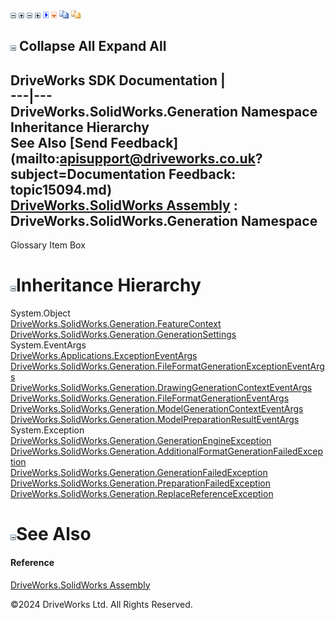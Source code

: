![](dotnetimages/collapse.gif) ![](dotnetimages/expand.gif) ![](dotnetimages/collapse.gif) ![](dotnetimages/expand.gif) ![](dotnetimages/drpdown.gif) ![](dotnetimages/drpdown_orange.gif) ![](dotnetimages/copycode.gif) ![](dotnetimages/copycodeHighlight.gif)

![](dotnetimages/collapse.gif) Collapse All Expand All  
---  
DriveWorks SDK Documentation  |   
---|---  
DriveWorks.SolidWorks.Generation Namespace Inheritance Hierarchy   
See Also [Send Feedback](mailto:apisupport@driveworks.co.uk?subject=Documentation Feedback: topic15094.md)  
[DriveWorks.SolidWorks Assembly](topic13342.md) : DriveWorks.SolidWorks.Generation Namespace  
---  
  
Glossary Item Box

# ![](dotnetimages/collapse.gif)Inheritance Hierarchy

System.Object  
[DriveWorks.SolidWorks.Generation.FeatureContext](topic15189.md)  
[DriveWorks.SolidWorks.Generation.GenerationSettings](topic15238.md)  
System.EventArgs  
[DriveWorks.Applications.ExceptionEventArgs](topic806.md)  
[DriveWorks.SolidWorks.Generation.FileFormatGenerationExceptionEventArgs](topic15210.md)  
[DriveWorks.SolidWorks.Generation.DrawingGenerationContextEventArgs](topic15180.md)  
[DriveWorks.SolidWorks.Generation.FileFormatGenerationEventArgs](topic15202.md)  
[DriveWorks.SolidWorks.Generation.ModelGenerationContextEventArgs](topic15264.md)  
[DriveWorks.SolidWorks.Generation.ModelPreparationResultEventArgs](topic15272.md)  
System.Exception  
[DriveWorks.SolidWorks.Generation.GenerationEngineException](topic15218.md)  
[DriveWorks.SolidWorks.Generation.AdditionalFormatGenerationFailedException](topic15170.md)  
[DriveWorks.SolidWorks.Generation.GenerationFailedException](topic15228.md)  
[DriveWorks.SolidWorks.Generation.PreparationFailedException](topic15281.md)  
[DriveWorks.SolidWorks.Generation.ReplaceReferenceException](topic15291.md)  


# ![](dotnetimages/collapse.gif)See Also

#### Reference

[DriveWorks.SolidWorks Assembly](topic13342.md)

©2024 DriveWorks Ltd. All Rights Reserved.
